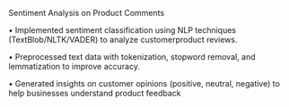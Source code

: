  Sentiment Analysis on Product Comments
 
 • Implemented sentiment classification using NLP techniques (TextBlob/NLTK/VADER) to analyze customerproduct reviews.
 
 • Preprocessed text data with tokenization, stopword removal, and lemmatization to improve accuracy.
 
 • Generated insights on customer opinions (positive, neutral, negative) to help businesses understand product feedback
